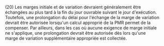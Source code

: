 (20) Les marges initiale et de variation devraient généralement être échangées au plus tard à la fin du jour ouvrable suivant le jour d'exécution. Toutefois, une prolongation du délai pour l'échange de la marge de variation devrait être autorisée lorsqu'un calcul approprié de la PMR permet de la compenser. Par ailleurs, dans les cas où aucune exigence de marge initiale ne s'applique, une prolongation devrait être autorisée dès lors qu'une marge de variation supplémentaire appropriée est collectée.